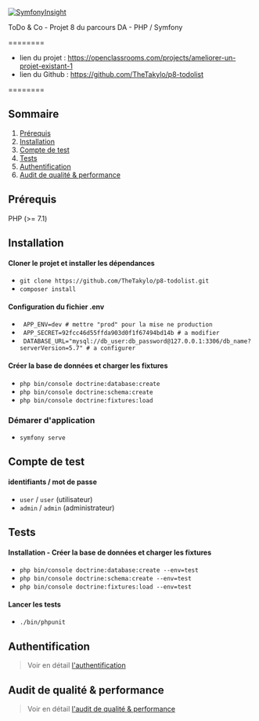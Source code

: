 [![SymfonyInsight](https://insight.symfony.com/projects/17890c2c-074a-4d38-a269-95fc4e22ad0a/mini.svg)](https://insight.symfony.com/projects/17890c2c-074a-4d38-a269-95fc4e22ad0a)

ToDo & Co - Projet 8 du parcours DA - PHP / Symfony

========

- lien du projet : https://openclassrooms.com/projects/ameliorer-un-projet-existant-1
- lien du Github : https://github.com/TheTakylo/p8-todolist

========

## Sommaire

1. [Prérequis](#Prérequis)
2. [Installation](#Installation)
3. [Compte de test](#Compte-de-test)
4. [Tests](#Tests)
5. [Authentification](#Authentification)
6. [Audit de qualité & performance](#Audit_de_qualité_&_performance)

## Prérequis

PHP (>= 7.1)

## Installation

#### Cloner le projet et installer les dépendances

- ```git clone https://github.com/TheTakylo/p8-todolist.git```
- ```composer install```


#### Configuration du fichier .env

- ``` APP_ENV=dev # mettre "prod" pour la mise ne production``` 
- ``` APP_SECRET=92fcc46d55ffda903d0f1f67494bd14b # a modifier```
- ``` DATABASE_URL="mysql://db_user:db_password@127.0.0.1:3306/db_name?serverVersion=5.7" # a configurer```

#### Créer la base de données et charger les fixtures

- ```php bin/console doctrine:database:create```
- ```php bin/console doctrine:schema:create```
- ```php bin/console doctrine:fixtures:load```

### Démarer d'application

- ```symfony serve```

## Compte de test

#### identifiants / mot de passe

- ```user``` / ```user``` (utilisateur)
- ```admin``` / ```admin``` (administrateur)

## Tests

#### Installation - Créer la base de données et charger les fixtures

- ```php bin/console doctrine:database:create --env=test```
- ```php bin/console doctrine:schema:create --env=test```
- ```php bin/console doctrine:fixtures:load --env=test```

#### Lancer les tests

- ```./bin/phpunit```

## Authentification

> Voir en détail [l'authentification](AUTHENTICATION.md)

## Audit de qualité & performance

> Voir en détail [l'audit de qualité & performance](AUDIT_PERFORMANCE_QUALITE.pdf)